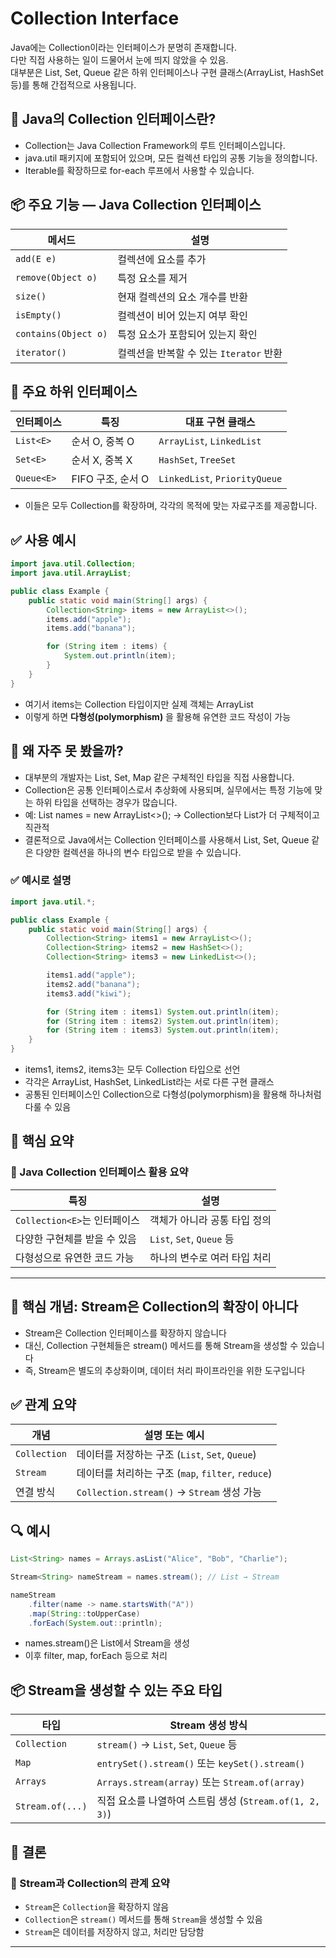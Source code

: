 # Collection Interface

Java에는 Collection이라는 인터페이스가 분명히 존재합니다.  
다만 직접 사용하는 일이 드물어서 눈에 띄지 않았을 수 있음.  
대부분은 List, Set, Queue 같은 하위 인터페이스나 구현 클래스(ArrayList, HashSet 등)를 통해 간접적으로 사용됩니다.

## 🧠 Java의 Collection 인터페이스란?
- Collection<E>는 Java Collection Framework의 루트 인터페이스입니다.
- java.util 패키지에 포함되어 있으며, 모든 컬렉션 타입의 공통 기능을 정의합니다.
- Iterable<E>를 확장하므로 for-each 루프에서 사용할 수 있습니다.
  
## 📦 주요 기능 — Java Collection 인터페이스

| 메서드               | 설명                                      |
|----------------------|-------------------------------------------|
| `add(E e)`           | 컬렉션에 요소를 추가                      |
| `remove(Object o)`   | 특정 요소를 제거                          |
| `size()`             | 현재 컬렉션의 요소 개수를 반환             |
| `isEmpty()`          | 컬렉션이 비어 있는지 여부 확인             |
| `contains(Object o)` | 특정 요소가 포함되어 있는지 확인           |
| `iterator()`         | 컬렉션을 반복할 수 있는 `Iterator` 반환     |

## 🔗 주요 하위 인터페이스

| 인터페이스 | 특징                         | 대표 구현 클래스               |
|-------------|------------------------------|--------------------------------|
| `List<E>`   | 순서 O, 중복 O                | `ArrayList`, `LinkedList`      |
| `Set<E>`    | 순서 X, 중복 X                | `HashSet`, `TreeSet`           |
| `Queue<E>`  | FIFO 구조, 순서 O             | `LinkedList`, `PriorityQueue`  |

- 이들은 모두 Collection<E>를 확장하며, 각각의 목적에 맞는 자료구조를 제공합니다.


## ✅ 사용 예시
```java
import java.util.Collection;
import java.util.ArrayList;

public class Example {
    public static void main(String[] args) {
        Collection<String> items = new ArrayList<>();
        items.add("apple");
        items.add("banana");

        for (String item : items) {
            System.out.println(item);
        }
    }
}
```

- 여기서 items는 Collection<String> 타입이지만 실제 객체는 ArrayList
- 이렇게 하면 **다형성(polymorphism)** 을 활용해 유연한 코드 작성이 가능

## 🤔 왜 자주 못 봤을까?
- 대부분의 개발자는 List, Set, Map 같은 구체적인 타입을 직접 사용합니다.
- Collection은 공통 인터페이스로서 추상화에 사용되며, 실무에서는 특정 기능에 맞는 하위 타입을 선택하는 경우가 많습니다.
- 예: List<String> names = new ArrayList<>(); → Collection보다 List가 더 구체적이고 직관적
- 결론적으로 Java에서는 Collection<E> 인터페이스를 사용해서 List, Set, Queue 같은 다양한 컬렉션을 하나의 변수 타입으로 받을 수 있습니다.

### ✅ 예시로 설명
```java
import java.util.*;

public class Example {
    public static void main(String[] args) {
        Collection<String> items1 = new ArrayList<>();
        Collection<String> items2 = new HashSet<>();
        Collection<String> items3 = new LinkedList<>();

        items1.add("apple");
        items2.add("banana");
        items3.add("kiwi");

        for (String item : items1) System.out.println(item);
        for (String item : items2) System.out.println(item);
        for (String item : items3) System.out.println(item);
    }
}
```

- items1, items2, items3는 모두 Collection<String> 타입으로 선언
- 각각은 ArrayList, HashSet, LinkedList라는 서로 다른 구현 클래스
- 공통된 인터페이스인 Collection으로 다형성(polymorphism)을 활용해 하나처럼 다룰 수 있음

## 📌 핵심 요약
### 📌 Java Collection 인터페이스 활용 요약

| 특징                         | 설명 |
|------------------------------|------|
| `Collection<E>`는 인터페이스 | 객체가 아니라 공통 타입 정의 |
| 다양한 구현체를 받을 수 있음 | `List`, `Set`, `Queue` 등 |
| 다형성으로 유연한 코드 가능  | 하나의 변수로 여러 타입 처리 |


---


## 🧠 핵심 개념: Stream은 Collection의 확장이 아니다
- Stream은 Collection 인터페이스를 확장하지 않습니다
- 대신, Collection 구현체들은 stream() 메서드를 통해 Stream을 생성할 수 있습니다
- 즉, Stream은 별도의 추상화이며, 데이터 처리 파이프라인을 위한 도구입니다

## ✅ 관계 요약

| 개념       | 설명 또는 예시                          |
|------------|------------------------------------------|
| `Collection` | 데이터를 저장하는 구조 (`List`, `Set`, `Queue`) |
| `Stream`     | 데이터를 처리하는 구조 (`map`, `filter`, `reduce`) |
| 연결 방식    | `Collection.stream()` → `Stream` 생성 가능       |



## 🔍 예시
```java
List<String> names = Arrays.asList("Alice", "Bob", "Charlie");

Stream<String> nameStream = names.stream(); // List → Stream

nameStream
    .filter(name -> name.startsWith("A"))
    .map(String::toUpperCase)
    .forEach(System.out::println);

```
- names.stream()은 List에서 Stream을 생성
- 이후 filter, map, forEach 등으로 처리

## 📦 Stream을 생성할 수 있는 주요 타입

| 타입              | Stream 생성 방식                  |
|-------------------|-----------------------------------|
| `Collection`      | `stream()` → `List`, `Set`, `Queue` 등 |
| `Map`             | `entrySet().stream()` 또는 `keySet().stream()` |
| `Arrays`          | `Arrays.stream(array)` 또는 `Stream.of(array)` |
| `Stream.of(...)`  | 직접 요소를 나열하여 스트림 생성 (`Stream.of(1, 2, 3)`) |


## 📌 결론
### 📌 Stream과 Collection의 관계 요약

- `Stream`은 `Collection`을 확장하지 않음
- `Collection`은 `stream()` 메서드를 통해 `Stream`을 생성할 수 있음
- `Stream`은 데이터를 저장하지 않고, 처리만 담당함

---









